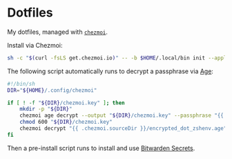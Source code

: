 # Dotfiles
My dotfiles, managed with [`chezmoi`](https://github.com/twpayne/chezmoi).

Install via Chezmoi:
```sh
sh -c "$(curl -fsLS get.chezmoi.io)" -- -b $HOME/.local/bin init --apply $GITHUB_USERNAME
```

The following script automatically runs to decrypt a passphrase via [Age](https://www.chezmoi.io/reference/commands/age/):
```sh
#!/bin/sh
DIR="${HOME}/.config/chezmoi"

if [ ! -f "${DIR}/chezmoi.key" ]; then
	mkdir -p "${DIR}"
	chezmoi age decrypt --output "${DIR}/chezmoi.key" --passphrase "{{ .chezmoi.sourceDir }}/chezmoi.key.age"
	chmod 600 "${DIR}/chezmoi.key"
	chezmoi decrypt "{{ .chezmoi.sourceDir }}/encrypted_dot_zshenv.age" >> "${HOME}/.zshenv"
fi
```

Then a pre-install script runs to install and use [Bitwarden Secrets](https://www.chezmoi.io/reference/templates/bitwarden-functions/bitwardenSecrets/).

